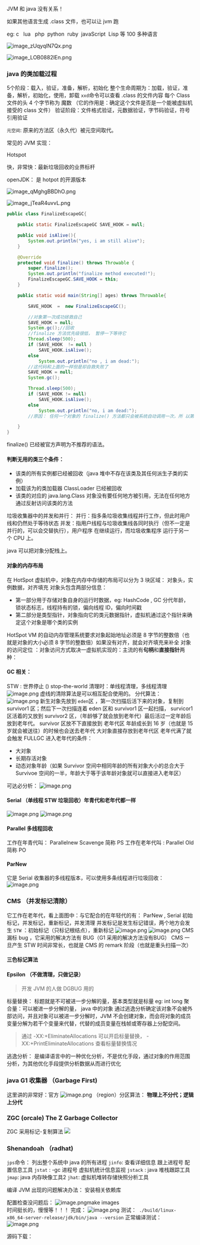 
JVM 和 java 没有关系！

如果其他语言生成 .class 文件，也可以让 jvm 跑

eg: c   lua   php  python  ruby  javaScript  Lisp 等 100 多种语言

![image_zUqyqlN7Qx.png](https://cdn.nlark.com/yuque/0/2022/png/32483946/1663899687201-780e20c0-5d1d-4e85-870b-631a26fd8d8c.png#clientId=u5199040b-4137-4&crop=0&crop=0&crop=1&crop=1&from=ui&id=ude1eea37&name=image_zUqyqlN7Qx.png&originHeight=491&originWidth=851&originalType=binary&ratio=1&rotation=0&showTitle=false&size=451400&status=done&style=none&taskId=u4c1c6ca8-9900-48e1-9950-9bf3f60a161&title=)

![image_LOB0882lEn.png](https://cdn.nlark.com/yuque/0/2022/png/32483946/1663899695144-3bb86e23-10dd-4b9e-9371-56f50f1903ff.png#clientId=u5199040b-4137-4&crop=0&crop=0&crop=1&crop=1&from=ui&id=ub81be52b&name=image_LOB0882lEn.png&originHeight=441&originWidth=566&originalType=binary&ratio=1&rotation=0&showTitle=false&size=281300&status=done&style=none&taskId=u6c7e2b17-4415-4131-a7b5-dd3d8067049&title=)

### java 的类加载过程
5个阶段：载入，验证，准备，解析，初始化
整个生命周期为：加载，验证，准备，解析，初始化，使用，卸载
`xxd`命令可以查看 .class 的文件内容
每个 Class 文件的头 4 个字节称为 魔数 （它的作用是：确定这个文件是否是一个能被虚拟机接受的 class 文件）
验证阶段：文件格式验证，元数据验证，字节码验证，符号引用验证

`元空间`: 原来的方法区（永久代）被元空间取代。





常见的 JVM 实现：

Hotspot

快，非常快：最新垃圾回收的业界标杆


openJDK： 是 hotpot 的开源版本

![image_qMghgBBDhO.png](https://cdn.nlark.com/yuque/0/2022/png/32483946/1663899705603-a1782959-a62a-4c25-9233-5414019e0049.png#clientId=u5199040b-4137-4&crop=0&crop=0&crop=1&crop=1&from=ui&id=ub4fedf0f&name=image_qMghgBBDhO.png&originHeight=341&originWidth=529&originalType=binary&ratio=1&rotation=0&showTitle=false&size=92937&status=done&style=none&taskId=u31361138-7b60-4600-bc87-8c9ace80b60&title=)

![image_jTeaR4uvvL.png](https://cdn.nlark.com/yuque/0/2022/png/32483946/1663899714160-fa948237-8352-40ae-a063-1c771412a4a5.png#clientId=u5199040b-4137-4&crop=0&crop=0&crop=1&crop=1&from=ui&id=u6f586e3c&name=image_jTeaR4uvvL.png&originHeight=142&originWidth=883&originalType=binary&ratio=1&rotation=0&showTitle=false&size=32921&status=done&style=none&taskId=u93a43c63-d80b-439f-b398-b2cb423e5cb&title=)

```java
public class FinalizeEscapeGC{

    public static FinalizeEscapeGC SAVE_HOOK = null;

    public void isAlive(){
        System.out.println("yes, i am still alive");
    }

    @Override
    protected void finalize() throws Throwable {
        super.finalize();
        System.out.println("finalize method executed!");
        FinalizeEscapeGC.SAVE_HOOK = this;
    }

    public static void main(String[] ages) throws Throwable{

        SAVE_HOOK  =  new FinalizeEscapeGC();

        //对象第一次成功拯救自己
        SAVE_HOOK = null;
        System.gc();//回收
        //finalize 方法优先级很低， 暂停一下等待它
        Thread.sleep(500);
        if (SAVE_HOOK  != null )
            SAVE_HOOK.isAlive();
        else
            System.out.println("no , i am dead:");
        //这代码和上面的一样但是却自救失败了
        SAVE_HOOK = null;
        System.gc();

        Thread.sleep(500);
        if (SAVE_HOOK != null)
            SAVE_HOOK.isAlive();
        else
            System.out.println("no, i am dead:");
        //原因： 任何一个对象的 finalize() 方法都只会被系统自动调用一次，所 以第二次自救失败了

    }
}
```
finalize() 已经被官方声明为不推荐的语法。

#### 判断无用的类三个条件：

- 该类的所有实例都已经被回收（java 堆中不存在该类及其任何派生子类的实例）
- 加载该为的类加载器 ClassLoader 已经被回收
- 该类的对应的 java.lang.Class 对象没有要任何地方被引用，无法在任何地方通过反射访问该类的方法

垃圾收集器中的并发和并行：
并行：指多条垃圾收集线程并行工作，但此时用户线和仍然处于等待状态
并发：指用户线程与垃圾收集线各同时执行（但不一定是并行的，可以会交替执行），用户程序 在继续运行，而垃圾收集程序 运行于另一个 CPU 上。

java 可以把对象分配栈上。


#### 对象的内存布局
在 HotSpot 虚拟机中，对象在内存中存储的布局可以分为 3 块区域： 对象头，实例数据，对齐填充
对象头包含两部分信息：

- 第一部分用于存储对象自身的运行时数据，eg: HashCode , GC 分代年龄，锁状态标志，线程持有的锁，偏向线程 ID，偏向时间戳
- 第二部分是类型指针，对象指向它的类元数据指针，虚拟机通过这个指针来确定这个对象是哪个类的实例

HotSpot VM 的自动内存管理系统要求对象起始地址必须是 8 字节的整数倍（也就是对象的大小必须 8 字节的整数倍）如果没有对齐，就会对齐填充来补全
对象的访问定位 ：对象访问方式取决一虚拟机实现的：主流的有**句柄**和**直接指针**两种：

#### GC 相关：
STW : 世界停止 ()  stop-the-world
清理时：单线程清理，多线程清理
![image.png](https://cdn.nlark.com/yuque/0/2022/png/32483946/1663999755537-2fd99347-c654-41c3-8fdc-5d7c85df6a42.png#clientId=ub1bc307a-02d1-4&crop=0&crop=0&crop=1&crop=1&from=paste&height=278&id=u557b8a37&name=image.png&originHeight=347&originWidth=725&originalType=binary&ratio=1&rotation=0&showTitle=false&size=282969&status=done&style=none&taskId=u56155b98-0a60-49da-9872-1a051ec8027&title=&width=580)
虚线的清除算法是可以相互配合使用的。
分代算法：
![image.png](https://cdn.nlark.com/yuque/0/2022/png/32483946/1663999891556-763e6e24-a9a1-4a79-b8a8-8f755ac52ca8.png#clientId=ub1bc307a-02d1-4&crop=0&crop=0&crop=1&crop=1&from=paste&height=239&id=udb844071&name=image.png&originHeight=299&originWidth=646&originalType=binary&ratio=1&rotation=0&showTitle=false&size=177016&status=done&style=none&taskId=u432e4faf-b87d-4da7-8e39-08a4b964f48&title=&width=516.8)
新生对象先放到 `eden`区 ，第一次扫描后活下来的对象，复制到  survivor1 区；然后下一次扫描连着 eden 区和 survivor1 区一起扫描， survicor1 区活着的又放到 survivor2 区，（年龄够了就会放到老年代）最后活过一定年龄后放到老年代。
survivor 区放不下直接放到 老年代区 
年龄成长到 16 岁（也就是 15 岁就会被送往）的时候也会送去老年代
大对象直接存放到老年代区
老年代满了就会触发 FULLGC 
进入老年代的条件：

- 大对象
- 长期存活对象
- 动态对象年龄（如果 Survivor 空间中相同年龄的所有对象大小的总合大于 Survivoe 空间的一半，年龄大于等于该年龄对象就可以直接进入老年区）

可达必分析：
![image.png](https://cdn.nlark.com/yuque/0/2022/png/32483946/1664012255022-8d241a6d-64e8-4b43-96c3-9d103b0bd622.png#clientId=ub1bc307a-02d1-4&crop=0&crop=0&crop=1&crop=1&from=paste&id=uc638d46d&name=image.png&originHeight=437&originWidth=619&originalType=url&ratio=1&rotation=0&showTitle=false&size=29455&status=done&style=none&taskId=uadc359b4-cb4b-46f4-8e61-051453070ec&title=)
#### Serial （单线程 STW 垃圾回收）年青代和老年代都一样
![image.png](https://cdn.nlark.com/yuque/0/2022/png/32483946/1664000490930-2c8fb450-ed06-4e23-bc78-8a5378f7c930.png#clientId=ub1bc307a-02d1-4&crop=0&crop=0&crop=1&crop=1&from=paste&height=258&id=ua74a70f7&name=image.png&originHeight=323&originWidth=612&originalType=binary&ratio=1&rotation=0&showTitle=false&size=233423&status=done&style=none&taskId=u7f0ce2ee-a2d3-4527-8803-527867057f8&title=&width=489.6)
![image.png](https://cdn.nlark.com/yuque/0/2022/png/32483946/1664012592469-599f3d78-90fb-4f43-b055-092554ecd76d.png#clientId=ub1bc307a-02d1-4&crop=0&crop=0&crop=1&crop=1&from=paste&id=u8162b800&name=image.png&originHeight=267&originWidth=756&originalType=url&ratio=1&rotation=0&showTitle=false&size=23174&status=done&style=none&taskId=ue8af784f-c3a4-4a7d-b7f7-8f0a86e8464&title=)
#### Parallel 多线程回收 
工作在年青代叫： Parallelnew   Scavenge  简称 PS
工作在老年代叫 : Parallel Old   简称 PO

#### ParNew 
它是 Serial 收集器的多线程版本，可以使用多条线程进行垃圾回收：
![image.png](https://cdn.nlark.com/yuque/0/2022/png/32483946/1664012629750-969eee59-9387-486e-9006-601127778bbe.png#clientId=ub1bc307a-02d1-4&crop=0&crop=0&crop=1&crop=1&from=paste&id=u63887e85&name=image.png&originHeight=263&originWidth=754&originalType=url&ratio=1&rotation=0&showTitle=false&size=25253&status=done&style=none&taskId=u19b90f8a-41c2-446e-9fe9-0ab7b2cdaaf&title=)


### CMS （并发标记清除）
它工作在老年代，看上面图中：与它配合的在年轻代的有： ParNew  , Serial 
初始标记，并发标记，重新标记，并发清理
并发标记是发生标记错误，两个地方会发生 `STW` ：初始标记（只标记根结点），重新标记
![image.png](https://cdn.nlark.com/yuque/0/2022/png/32483946/1664001578622-503dbe40-bda1-4791-83e6-41f0ef6c5d89.png#clientId=ub1bc307a-02d1-4&crop=0&crop=0&crop=1&crop=1&from=paste&height=166&id=u942feaa6&name=image.png&originHeight=208&originWidth=507&originalType=binary&ratio=1&rotation=0&showTitle=false&size=117937&status=done&style=none&taskId=u2d484835-49c0-4eaa-8d1b-609e9560ed9&title=&width=405.6)
![image.png](https://cdn.nlark.com/yuque/0/2022/png/32483946/1664012666428-886e1a24-584a-4b75-9ff3-e11bf50f843a.png#clientId=ub1bc307a-02d1-4&crop=0&crop=0&crop=1&crop=1&from=paste&id=u2faca285&name=image.png&originHeight=276&originWidth=845&originalType=url&ratio=1&rotation=0&showTitle=false&size=24091&status=done&style=none&taskId=u06cc9f96-aa63-4c21-becb-31baeaa1b56&title=)
CMS 漏标 bug ，它采用的解决方法有 BUG（G1 采用的解决方法没有BUG）
CMS 一旦产生 STW 时间非常长，也就是 CMS 的 remark 阶段（也就是重头扫描一次）

#### 三色标记算法



#### Epsilon （不做清理，只做记录）
> 开发 JVM  的人做 DGBUG 用的








标量替换：
标题就是不可被进一步分解的量，基本类型就是标量 eg: int  long 
聚合量：可以被进一步分解的量， java 中的对象
通过逃逸分析确定该对象不会被外部访问，并且对象可以被进一步分解时，JVM 不会创建对象，而会将对象的成员变量分解为若干个变量来代替，代替的成员变量在栈帧或寄存器上分配空间。
> 通过 -XX:+EliminateAllocations 可以开启标量替换，  -XX:+PrintEliminateAllocations 查看标量替换情况




逃逸分析： 是编译语言中的一种优化分析，不是优化手段，通过对象的作用范围分析，为其他优化手段提供分析数据从而进行优化

### java G1 收集器 （Garbage First)
这里讲的非常好：官方
![image.png](https://cdn.nlark.com/yuque/0/2022/png/32483946/1663944632239-65367318-e667-4be6-8b4e-0c124c6390a1.png#clientId=uf610bbf2-a9e8-4&crop=0&crop=0&crop=1&crop=1&from=paste&id=uac4762d3&name=image.png&originHeight=720&originWidth=960&originalType=url&ratio=1&rotation=0&showTitle=false&size=34237&status=done&style=none&taskId=u4328fd91-ad9f-4d8e-8d4b-1324a78fac3&title=)
（region）分区算法：
**物理上不分代；逻辑上分代**









### ZGC (orcale)  The Z  Garbage Collector
ZGC 采用标记-复制算法
![](https://cdn.nlark.com/yuque/0/2022/png/32483946/1664021365933-43847aa7-03e6-406d-a381-a87a3c633960.png#clientId=u93dd5fd4-d0c8-4&crop=0&crop=0&crop=1&crop=1&from=paste&id=u3911abc2&originHeight=560&originWidth=1080&originalType=url&ratio=1&rotation=0&showTitle=false&status=done&style=none&taskId=ud40f5c6b-0bb2-4fc7-a1c6-431b0c2be94&title=)


### Shenandoah （radhat)



`jps`命令： 列出整个系统中 java  的所有进程
`jinfo`:  查看详细信息 跟上进程号 配置信息工具
`jstat` :   -gc 进程号 虚拟机统计信息监视
`jstack` : java 堆栈跟踪工具
`jmap`:  java 内存映像工具2
`jhat`: 虚拟机堆转存储快照分析工具




编译 JVM 出现的问题解决办法：
安装相关依赖库

配置检查没问题后：
![image.png](https://cdn.nlark.com/yuque/0/2022/png/32483946/1663994316334-8d7fad27-a96b-490f-90c0-cc7264024812.png#clientId=u1804bdaf-3f40-4&crop=0&crop=0&crop=1&crop=1&from=paste&height=604&id=ua7ab890a&name=image.png&originHeight=755&originWidth=951&originalType=binary&ratio=1&rotation=0&showTitle=false&size=216504&status=done&style=none&taskId=ued47b88f-9663-4e76-8ebb-532c846fcb9&title=&width=760.8)make images  
时间挺长的，慢慢等！！！
完成：
![image.png](https://cdn.nlark.com/yuque/0/2022/png/32483946/1663994915261-235c3a1b-933a-4a75-8345-19464e685160.png#clientId=u1804bdaf-3f40-4&crop=0&crop=0&crop=1&crop=1&from=paste&height=242&id=u34fdec97&name=image.png&originHeight=302&originWidth=959&originalType=binary&ratio=1&rotation=0&showTitle=false&size=94042&status=done&style=none&taskId=u41cf2bf9-df44-4f7d-bb2f-70f6e6549e3&title=&width=767.2)
测试：` ./build/linux-x86_64-server-release/jdk/bin/java --version`
正常编译测试：
![image.png](https://cdn.nlark.com/yuque/0/2022/png/32483946/1663995070727-c0cddf15-39c8-41d0-a937-9ef5233876a6.png#clientId=u1804bdaf-3f40-4&crop=0&crop=0&crop=1&crop=1&from=paste&height=170&id=uc1b9f574&name=image.png&originHeight=213&originWidth=942&originalType=binary&ratio=1&rotation=0&showTitle=false&size=26833&status=done&style=none&taskId=u9524399c-038d-4ec8-a10c-a46b689eb61&title=&width=753.6)















源码下载：

